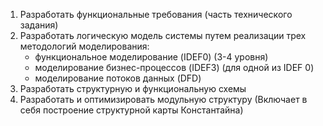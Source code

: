1. Разработать функциональные требования (часть технического задания)
2. Разработать логическую модель системы путем реализации трех методологий моделирования:
	- функциональное моделирование (IDEF0) (3-4 уровня)
	- моделирование бизнес-процессов (IDEF3) (для одной из IDEF 0)
	- моделирование потоков данных (DFD)
3. Разработать структурную и функциональную схемы
4. Разработать и оптимизировать модульную структуру (Включает в себя построение структурной карты Константайна)